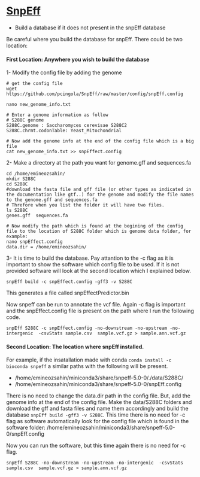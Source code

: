 # [SnpEff](https://pcingola.github.io/SnpEff/se_introduction/)

+ Build a database if it does not present in the snpEff database

Be careful where you build the database for snpEff. There could be two location:

#### First Location:  Anywhere you wish to build the database
 
1- Modify the config file by adding the genome

```
# get the config file 
wget https://github.com/pcingola/SnpEff/raw/master/config/snpEff.config

nano new_genome_info.txt

# Enter a genome information as follow
# S288C genome
S288C.genome : Saccharomyces cerevisae S288C2
S288C.chrmt.codonTable: Yeast_Mitochondrial

# Now add the genome info at the end of the config file which is a big file 
cat new_genome_info.txt >> snpEffect.config

```

2- Make a directory at the path you want for genome.gff and sequences.fa 
```
cd /home/emineozsahin/
mkdir S288C
cd S288C
#download the fasta file and gff file (or other types as indicated in the documentation like gtf..) for the genome and modify the file names to the genome.gff and sequences.fa
# Threfore when you list the folder it will have two files. 
ls S288C
genes.gff  sequences.fa  

# Now modify the path which is found at the begining of the config file to the location of S288C folder which is genome data folder, for example:
nano snpEffect.config
data.dir = /home/emineozsahin/ 
```

3- It is time to build the database. Pay attantion to the -c flag as it is important to show the software which config file to be used. If it is not provided software will look at the second location which I explained below. 

```
snpEff build -c snpEffect.config -gff3 -v S288C
```

This generates a file called snpEffectPredictor.bin

Now snpeff can be run to annotate the vcf file. Again -c flag is important and the snpEffect.config file is present on the path where I run the following code. 

```
snpEff S288C -c snpEffect.config -no-downstream -no-upstream -no-intergenic  -csvStats sample.csv  sample.vcf.gz > sample.ann.vcf.gz
```

#### Second Location: The location where snpEff installed. 
For example, if the insatallation made with conda  ```conda install -c bioconda snpeff``` a similar paths with the following will be present. 

+ /home/emineozsahin/miniconda3/share/snpeff-5.0-0/./data/S288C/
+ /home/emineozsahin/miniconda3/share/snpeff-5.0-0/snpEff.config

There is no need to change the data.dir path in the config file. But, add the genome info at the end of the config file. Make the data/S288C folders and download the gff and fasta files and name them accordingly and build the database ```snpEff build -gff3 -v S288C```. This time there is no need for -c flag as software automatically look for the config file which is found in the software folder: /home/emineozsahin/miniconda3/share/snpeff-5.0-0/snpEff.config

Now you can run the software, but this time again there is no need for -c flag.

```
snpEff S288C -no-downstream -no-upstream -no-intergenic  -csvStats sample.csv  sample.vcf.gz > sample.ann.vcf.gz
```







